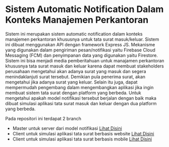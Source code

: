 # Sistem Automatic Notification Dalam Konteks Manajemen Perkantoran

Sistem ini merupakan sistem automatic notification dalam konteks manajemen perkantoran khususnya untuk tata surat masuk/keluar. Sistem ini dibuat menggunakan API dengan framework Express JS. Mekanisme yang digunakan dalam pengiriman pesan/notifikasi yaitu Firebase Cloud Messaging (FCM) dan penyimpanan data yang digunakan yaitu Firestore. Sistem ini bisa menjadi media pemberitahuan untuk manajamen perkantoran khususnya tata surat masuk dan keluar karena dapat membuat stakeholders perusahaan mengetahui akan adanya surat yang masuk dan segera menindaklanjuti surat tersebut. Demikian pula penerima surat, akan mengetahui jika adanya surat yang keluar. Selain itu juga, dapat mempermudah pengembang dalam mengembangkan aplikasi jika ingin membuat sistem tata surat dengan platform yang berbeda. Untuk mengetahui apakah model notifikasi tersebut berjalan dengan baik maka dibuat simulasi aplikasi tata surat masuk dan keluar dengan dua platform yang berbeda.

Pada repositori ini terdapat 2 branch
<ul>
  <li>Master untuk server dari model notifikasi <a href="https://automatic-notification-server.vercel.app/v1" target="_blank">Lihat Disini</a></li>
  <li>Client untuk simulasi aplikasi tata surat berbasis website <a href="https://automatic-notification-client.vercel.app" target="_blank">Lihat Disini</a></li>
  <li>Client untuk simulasi aplikasi tata surat berbasis mobile <a href="https://drive.google.com/drive/folders/1e0V4ewf5XlH2hAwnxj6BLcoq5uxmbMCP?usp=sharing" target="_blank">Lihat Disini</a></li>
</ul>
